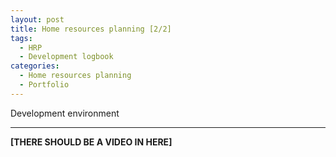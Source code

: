 ```yaml
---
layout: post
title: Home resources planning [2/2]
tags:
  - HRP
  - Development logbook
categories:
  - Home resources planning
  - Portfolio
---
```


Development environment

---

**[THERE SHOULD BE A VIDEO IN HERE]**

